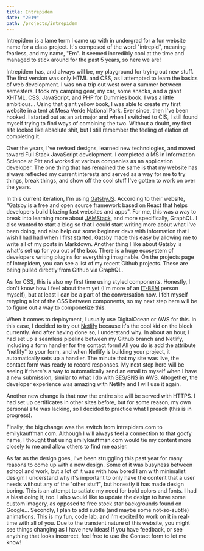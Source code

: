 ```yaml
---
title: Intrepidem
date: "2019"
path: /projects/intrepidem
---
```


Intrepidem is a lame term I came up with in undergrad for a fun website name for a class project. It's composed of the word "intrepid", meaning fearless, and my name, "Em". It seemed incredibly cool at the time and managed to stick around for the past 5 years, so here we are!

Intrepidem has, and always will be, my playground for trying out new stuff. The first version was only HTML and CSS, as I attempted to learn the basics of web development. I was on a trip out west over a summer between semesters. I took my camping gear, my car, some snacks, and a giant XHTML, CSS, JavaScript, and PHP for Dummies book. I was a little ambitious... Using that giant yellow book, I was able to create my first website in a tent at Mesa Verde National Park. Ever since, then I've been hooked. I started out as an art major and when I switched to CIS, I still found myself trying to find ways of combining the two. Without a doubt, my first site looked like absolute shit, but I still remember the feeling of elation of completing it.

Over the years, I've revised designs, learned new technologies, and moved toward Full Stack JavaScript development. I completed a MS in Information Science at Pitt and worked at various companies as an application developer. The one thing that has remained the same is that my website has always reflected my current interests and served as a way for me to try things, break things, and show off the cool stuff I've gotten to work on over the years.

In this current iteration, I'm using <a href="https://www.gatsbyjs.org/" target="_blank">GatsbyJS</a>. According to their website, "Gatsby is a free and open source framework based on React that helps developers build blazing fast websites and apps". For me, this was a way to break into learning more about <a href="https://jamstack.org/">JAMStack</a>, and more specifically, GraphQL. I also wanted to start a blog so that I could start writing more about what I've been doing, and also help out some beginner devs with information that I wish I had had when I first started. Gatsby made this easy by allowing me to write all of my posts in Markdown. Another thing I like about Gatsby is what's set up for you out of the box. There is a huge ecosystem of developers writing plugins for everything imaginable. On the projects page of Intrepidem, you can see a list of my recent Github projects. These are being pulled directly from Github via GraphQL.

As for CSS, this is also my first time using styled components. Honestly, I don't know how I feel about them yet (I'm more of an <a href="http://getbem.com/introduction/" target="_blank">IT-BEM</a> person myself), but at least I can be a part of the conversation now. I felt myself retyping a lot of the CSS between components, so my next step here will be to figure out a way to componetize this.

When it comes to deployment, I usually use DigitalOcean or AWS for this. In this case, I decided to try out <a href="">Netlify</a> because it's the cool kid on the block currently. And after having done so, I understand why. In about an hour, I had set up a seamless pipeline between my Github branch and Netlify, including a form handler for the contact form! All you do is add the attribute "netlify" to your form, and when Netlify is building your project, it automatically sets up a handler. The minute that my site was live, the contact form was ready to record responses. My next step here will be seeing if there's a way to automatically send an email to myself when I have a new submission, similar to what I do with SES/SNS in AWS. Altogether, the developer experience was amazing with Netlify and I will use it again.

Another new change is that now the entire site will be served with HTTPS. I had set up certificates in other sites before, but for some reason, my own personal site was lacking, so I decided to practice what I preach (this is in progress).

Finally, the big change was the switch from intrepidem.com to emilykauffman.com. Although I will always feel a connection to that goofy name, I thought that using emilykauffman.com would tie my content more closely to me and allow others to find me easier.

As far as the design goes, I've been struggling this past year for many reasons to come up with a new design. Some of it was busyness between school and work, but a lot of it was with how bored I am with minimalist design! I understand why it's important to only have the content that a user needs without any of the "other stuff", but honestly it has made design boring. This is an attempt to satiate my need for bold colors and fonts. I had a blast doing it, too. I also would like to update the design to have some custom imagery, as opposed to free stock star backgrounds found on Google... Secondly, I plan to add subtle (and maybe some not-so-subtle) animations. This is my fun, code lab, and I'm excited to work on it in real-time with all of you. Due to the transient nature of this website, you might see things changing as I have new ideas! If you have feedback, or see anything that looks incorrect, feel free to use the Contact form to let me know!